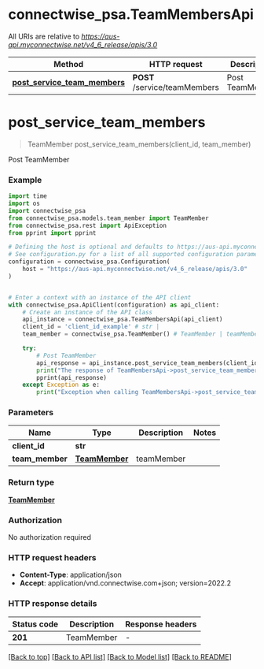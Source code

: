 # connectwise_psa.TeamMembersApi

All URIs are relative to *https://aus-api.myconnectwise.net/v4_6_release/apis/3.0*

Method | HTTP request | Description
------------- | ------------- | -------------
[**post_service_team_members**](TeamMembersApi.md#post_service_team_members) | **POST** /service/teamMembers | Post TeamMember


# **post_service_team_members**
> TeamMember post_service_team_members(client_id, team_member)

Post TeamMember

### Example

```python
import time
import os
import connectwise_psa
from connectwise_psa.models.team_member import TeamMember
from connectwise_psa.rest import ApiException
from pprint import pprint

# Defining the host is optional and defaults to https://aus-api.myconnectwise.net/v4_6_release/apis/3.0
# See configuration.py for a list of all supported configuration parameters.
configuration = connectwise_psa.Configuration(
    host = "https://aus-api.myconnectwise.net/v4_6_release/apis/3.0"
)


# Enter a context with an instance of the API client
with connectwise_psa.ApiClient(configuration) as api_client:
    # Create an instance of the API class
    api_instance = connectwise_psa.TeamMembersApi(api_client)
    client_id = 'client_id_example' # str | 
    team_member = connectwise_psa.TeamMember() # TeamMember | teamMember

    try:
        # Post TeamMember
        api_response = api_instance.post_service_team_members(client_id, team_member)
        print("The response of TeamMembersApi->post_service_team_members:\n")
        pprint(api_response)
    except Exception as e:
        print("Exception when calling TeamMembersApi->post_service_team_members: %s\n" % e)
```



### Parameters

Name | Type | Description  | Notes
------------- | ------------- | ------------- | -------------
 **client_id** | **str**|  | 
 **team_member** | [**TeamMember**](TeamMember.md)| teamMember | 

### Return type

[**TeamMember**](TeamMember.md)

### Authorization

No authorization required

### HTTP request headers

 - **Content-Type**: application/json
 - **Accept**: application/vnd.connectwise.com+json; version=2022.2

### HTTP response details
| Status code | Description | Response headers |
|-------------|-------------|------------------|
**201** | TeamMember |  -  |

[[Back to top]](#) [[Back to API list]](../README.md#documentation-for-api-endpoints) [[Back to Model list]](../README.md#documentation-for-models) [[Back to README]](../README.md)

